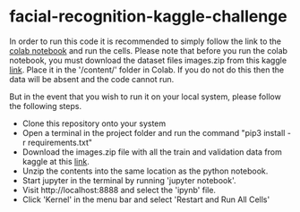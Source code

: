 # facial-recognition-kaggle-challenge

In order to run this code it is recommended to simply follow the link to the [colab notebook](https://colab.research.google.com/drive/1aY6nBSSqxnK8zgI1rF0xxoK1NjD_mo0Z?usp=share_link) and run the cells. Please note that before you run the colab notebook, you must download the dataset files images.zip from this kaggle [link](https://www.kaggle.com/datasets/samaneheslamifar/facial-emotion-expressions). Place it in the '/content/' folder in Colab. If you do not do this then the data will be absent and the code cannot run.

But in the event that you wish to run it on your local system, please follow the following steps.

* Clone this repository onto your system
* Open a terminal in the project folder and run the command "pip3 install -r requirements.txt"
* Download the images.zip file with all the train and validation data from kaggle at this [link](https://www.kaggle.com/datasets/samaneheslamifar/facial-emotion-expressions).
* Unzip the contents into the same location as the python notebook.
* Start jupyter in the terminal by running 'jupyter notebook'.
* Visit http://localhost:8888 and select the 'ipynb' file.
* Click 'Kernel' in the menu bar and select 'Restart and Run All Cells'